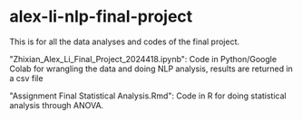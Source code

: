 # alex-li-nlp-final-project
This is for all the data analyses and codes of the final project.

"Zhixian_Alex_Li_Final_Project_2024418.ipynb": Code in Python/Google Colab for wrangling the data and doing NLP analysis, results are returned in a csv file

"Assignment Final Statistical Analysis.Rmd": Code in R for doing statistical analysis through ANOVA.
